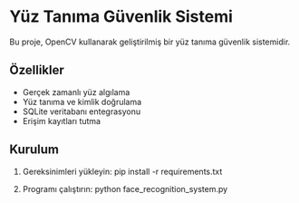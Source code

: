 
# Yüz Tanıma Güvenlik Sistemi

Bu proje, OpenCV kullanarak geliştirilmiş bir yüz tanıma güvenlik sistemidir.

## Özellikler
- Gerçek zamanlı yüz algılama
- Yüz tanıma ve kimlik doğrulama
- SQLite veritabanı entegrasyonu
- Erişim kayıtları tutma

## Kurulum

1. Gereksinimleri yükleyin:
pip install -r requirements.txt

2. Programı çalıştırın:
python face_recognition_system.py
